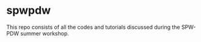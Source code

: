 # spwpdw
This repo consists of all the codes and tutorials discussed during the SPW-PDW summer workshop.
